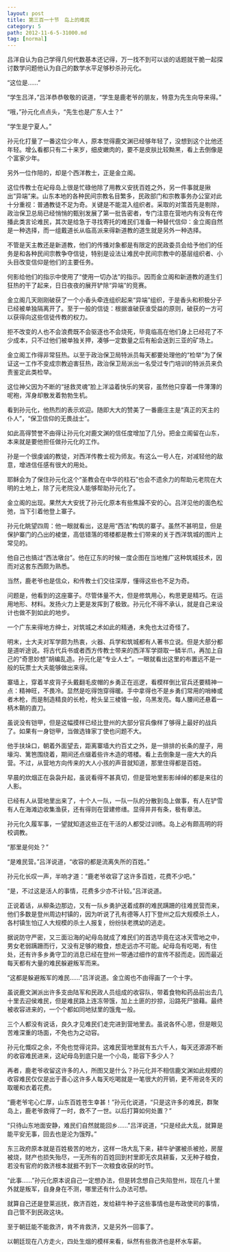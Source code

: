 ```yaml
---
layout: post
title: 第三百一十节　岛上的难民
category: 5
path: 2012-11-6-5-31000.md
tag: [normal]
---
```


吕洋自认为自己学得几何代数基本还记得，万一找不到可以谈的话题就干脆一起探讨数学问题他认为自己的数学水平足够秒杀孙元化。

“这位是……”

“学生吕洋，”吕洋恭恭敬敬的说道，“学生是鹿老爷的朋友，特意为先生向导来得。”

“哦，”孙元化点点头，“先生也是广东人士？”

“学生是宁夏人。”

孙元化打量了一番这位少年人，原本觉得鹿文渊已经够年轻了，没想到这个比他还年轻。增么看都只有二十来岁，细皮嫩肉的，要不是皮肤比较黝黑，看上去倒像是个富家少年。

另外一位作陪的，却是个西洋教士，正是金立阁。

这位传教士在屺母岛上很是忙碌他除了用教义安抚百姓之外，另一件事就是揪出“异端”来。山东本地的各种民间宗教名目繁多，民政部门和宗教事务办公室对此十分重视：普通教徒不足为奇。关键是不能混入组织者。采取的对策首先是剔除，政治保卫总局已经悄悄的甄别发展了第一批告密者，专门注意在营地内有没有在传播此类言论难民，其次是给急于寻找寄托的难民们准备一种替代信仰：金立阁自然是一种选择，而一组戴道长从临高派来得新道教的道生就是另外一种选择。

不管是天主教还是新道教，他们的传播对象都是有限定的民政委员会给予他们的任务是和各种民间宗教争夺信徒，特别是设法让难民中民间宗教中的基层组织者、小头目改变信仰是他们的主要任务。

何影给他们的指示中使用了“使用一切办法”的指示。因而金立阁和新道教的道生们狂热的干了起来，日日夜夜的展开铲除“异端”的竞赛。

金立阁几天刚刚破获了一个小香头牵连组织起来“异端”组织，于是香头和积极分子已经被单独隔离开了。至于一般的信徒：根据谁破获谁受益的原则，破获的一方可以获得向这些信徒传教的权力。

拒不改变的人也不会浪费既不会驱逐也不会烧死，毕竟临高在他们身上已经花了不少成本，只不过他们被单独关押，凑够一定数量之后有船会送到三亚的矿场上。

金立阁工作得非常狂热。以至于政治保卫局特派员每天都要处理他的“检举”为了保证这一工作不变成宗教迫害狂热，政治保卫局派出一名受过专门培训的特派员来负责鉴定此类检举。

这位神父因为不断的“拯救灵魂”脸上洋溢着快乐的笑容，虽然他只穿着一件薄薄的呢袍，浑身却散发着勃勃生机。

看到孙元化，他热烈的表示欢迎。随即大大的赞美了一番鹿庄主是“真正的天主的仆人”，“保卫信仰的无畏战士”。

如此高得赞誉不由得让孙元化对鹿文渊的信任度增加了几分。把金立阁留在山东，本来就是要他担任做孙元化的工作。

孙是一个很虔诚的教徒，对西洋传教士视为师友。有这么一号人在，对减轻他的敌意，增进信任感有很大的用处。

耶稣会为了保住孙元化这个“圣教会在中华的柱石”也会不遗余力的帮助元老院在大明的土地上，除了元老院没人能够帮助孙元化了。

金立阁的出现。果然大大安抚了孙元化原本有些焦躁不安的心。吕洋见他的面色松弛，当下引着他登上寨子。

孙元化眺望四周：他一眼就看出，这是用“西法”构筑的寨子。虽然不甚明显，但是保护寨门的凸出的棱堡，高低错落的塔楼都是教士们带来的关于西洋筑城的图片上常见的。

他自己也搞过“西法墩台”。他在辽东的时候一度企图在当地推广这种筑城技术，因而对这套东西颇为熟悉。

当然，鹿老爷也是信众，和传教士们交往深厚，懂得这些也不足为奇。

问题是，他看到的这座寨子。尽管体量不大，但是修筑用心，构思更是精巧。在运用地形、材料。发扬火力上更是发挥到了极致。孙元化不得不承认，就是自己来设计也做不到如此的地步。

一个广东来得地方绅士，对筑城之术如此的精通，未免也太过奇怪了。

明末，士大夫对军学颇为热衷，火器、兵学和筑城都有人著书立说。但是大部分都是道听途说。将古代兵书或者西方传教士带来的西洋军学撷取一鳞半爪，再加上自己的“奇思妙想”胡编乱造。孙元化是“专业人士”。一眼就看出这里的布置远不是一般的玩票士大夫能够做出来得。

寨墙上，穿着羊皮背子头戴翻毛皮帽的乡勇正在巡逻，看模样倒比官兵还要精神一点：精神旺，不畏冷。显然是吃得饱穿得暖。手中拿得也不是乡勇们常用的哨棒或者木枪，而是制造精良的长枪，枪头呈三棱锥一般，乌黑发亮。每人腰间还悬着一柄木鞘的直刀。

虽说没有铠甲，但是这幅摸样已经比登州的大部分官兵像样了够得上最好的战兵了。如果有一身铠甲，当做选锋家丁使也问题不大。

他手扶垛口，朝着外面望去，距离寨墙大约百丈之外，是一排排的长条的屋子，用壕沟、篱笆围绕着，期间还点缀着些许木造的塔楼。看上去倒象是一座大大的兵营。不过，从营地方向传来的大人小孩的声音就知道，那里住得都是百姓。

早晨的炊烟正在袅袅升起，虽说看得不甚真切，但是营地里影影绰绰的都是来往的人影。

已经有人从营地里出来了，十个人一队，一队一队的分散到岛上做事，有人在铲雪有人在海滩边收集渔获，还有得则在营建修缮。显得井井有条，极有章法。

孙元化久履军事，一望就知道这些正在干活的人都受过训练。岛上必有颇高明的将校调教。

“那里是何处？”

“是难民营。”吕洋说道，“收容的都是流离失所的百姓。”

孙元化长叹一声，半响才道：“鹿老爷收容了这许多百姓，花费不少吧。”

“是，不过这是活人的事情，花费多少亦不计较。”吕洋说道。

正说着话，从柳条边那边，又有一队乡勇护送着成群的难民蹒跚的往难民营而来，他们多数是登州周边村镇的，因为听说了孔有德等人打下登州之后大规模杀土人，各村镇生怕辽人大规模的杀土人报复，纷纷扶老携幼的逃走。

据说防守严密，又三面沿海的屺母岛就成了难民们的首选毕竟在这冰天雪地之中，男女老弱蹒跚而行，又没有足够的粮食，想走远亦不可能。屺母岛有吃喝，有住处，还有许多乡勇守卫的消息已经在登州一带通过细作的宣传不胫而走。因而最近每天都有大量的难民躲避叛军而来。

“这都是躲避叛军的难民……”吕洋说道。金立阁也不由得画了一个十字。

虽说鹿文渊派出许多支由陆军和民政人员组成的收容队，带着食物和药品前出去几十里去迎侯难民，但是难民路上连冻带饿，加上土匪的抄掠，沿路死尸狼藉。最终被收容进来的，一个个都如同地狱里的饿鬼一般。

三个人都没有说话，良久才见难民们走完进到营地里去。虽说各怀心思，但是眼见苦难深重的场面，不免也为之动容。

孙元化慨叹之余，不免也觉得诧异。这难民营地里就有五六千人，每天还源源不断的收容难民进来，这屺母岛到底只是一个小岛，能容下多少人？

再者，鹿老爷收留这许多的人，所图又是什么？孙元化并不相信鹿文渊如此规模的收容难民仅仅是出于善心这许多人每天吃喝就是一笔很大的开销，更不用说冬天的取暖和衣着花费。

“鹿老爷宅心仁厚，山东百姓苍生幸甚！”孙元化说道，“只是这许多的难民，群聚岛上，鹿老爷救得了一时，救不了一世。以后打算如何处置？”

“只待山东地面安静，难民们自然就能回乡……”吕洋说道，“只是经此大乱，就算是能平安无事，回去也是沦为饿殍。”

东三政府原本就是百姓极苦的地方，这样一场大乱下来，耕牛驴骡被杀被抢，房屋被烧，财产也损失殆尽，一无所有的百姓回到村里即无农具耕畜，又无种子粮食，若没有官府的救济根本就捱不到下一次粮食收获的时节。

“此事……”孙元化原本说自己一定想办法，但是转念想自己失陷登州，现在几十里外就是叛军，自身身在不测，哪里还有什么办法可想。

就算自己还是登莱巡抚，救济百姓，发给耕牛种子这些事情也是布政使司的事情，自己管不到民政这块。

至于朝廷能不能救济，肯不肯救济，又是另外一回事了。

以朝廷现在八方走火，四处生烟的模样来看，纵然有些救济也是杯水车薪。